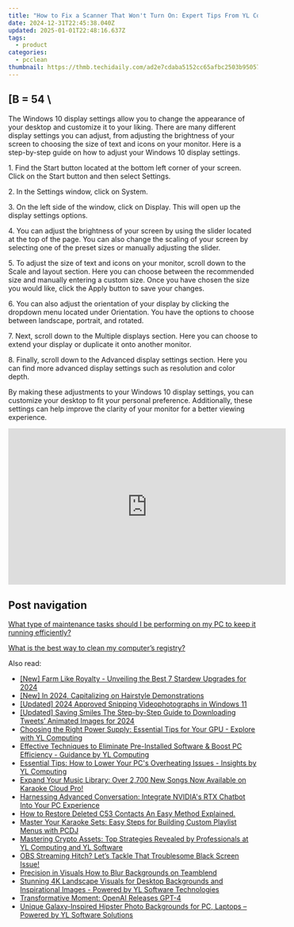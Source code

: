```yaml
---
title: "How to Fix a Scanner That Won't Turn On: Expert Tips From YL Computing"
date: 2024-12-31T22:45:38.040Z
updated: 2025-01-01T22:48:16.637Z
tags:
  - product
categories:
  - pcclean
thumbnail: https://thmb.techidaily.com/ad2e7cdaba5152cc65afbc2503b95057d5e6fc76bcacfc4b43e4f27ded6f318e.jpg
---
```


## \[B = 54 \

The Windows 10 display settings allow you to change the appearance of your desktop and customize it to your liking. There are many different display settings you can adjust, from adjusting the brightness of your screen to choosing the size of text and icons on your monitor. Here is a step-by-step guide on how to adjust your Windows 10 display settings. 

1\. Find the Start button located at the bottom left corner of your screen. Click on the Start button and then select Settings.

2\. In the Settings window, click on System.

3\. On the left side of the window, click on Display. This will open up the display settings options. 

4\. You can adjust the brightness of your screen by using the slider located at the top of the page. You can also change the scaling of your screen by selecting one of the preset sizes or manually adjusting the slider.

5\. To adjust the size of text and icons on your monitor, scroll down to the Scale and layout section. Here you can choose between the recommended size and manually entering a custom size. Once you have chosen the size you would like, click the Apply button to save your changes.

6\. You can also adjust the orientation of your display by clicking the dropdown menu located under Orientation. You have the options to choose between landscape, portrait, and rotated.

7\. Next, scroll down to the Multiple displays section. Here you can choose to extend your display or duplicate it onto another monitor.

8\. Finally, scroll down to the Advanced display settings section. Here you can find more advanced display settings such as resolution and color depth. 

By making these adjustments to your Windows 10 display settings, you can customize your desktop to fit your personal preference. Additionally, these settings can help improve the clarity of your monitor for a better viewing experience.

<!-- affiliate ads begin -->
<iframe width="560" height="315" src="https://www.youtube.com/embed/e4Nt2xXXtmE?si=CtKwFry4b0AJXnaN" title="YouTube video player" frameborder="0" allow="accelerometer; autoplay; clipboard-write; encrypted-media; gyroscope; picture-in-picture; web-share" referrerpolicy="strict-origin-when-cross-origin" allowfullscreen></iframe>
<!-- affiliate ads end -->

## Post navigation

[What type of maintenance tasks should I be performing on my PC to keep it running efficiently?](https://tools.techidaily.com/pcclean/products/)

[What is the best way to clean my computer’s registry?](https://tools.techidaily.com/pcclean/products/)

<ins class="adsbygoogle"
     style="display:block"
     data-ad-format="autorelaxed"
     data-ad-client="ca-pub-7571918770474297"
     data-ad-slot="1223367746"></ins>

<ins class="adsbygoogle"
     style="display:block"
     data-ad-client="ca-pub-7571918770474297"
     data-ad-slot="8358498916"
     data-ad-format="auto"
     data-full-width-responsive="true"></ins>

<span class="atpl-alsoreadstyle">Also read:</span>
<div><ul>
<li><a href="https://video-capture.techidaily.com/new-farm-like-royalty-unveiling-the-best-7-stardew-upgrades-for-2024/"><u>[New] Farm Like Royalty - Unveiling the Best 7 Stardew Upgrades for 2024</u></a></li>
<li><a href="https://facebook-record-videos.techidaily.com/new-in-2024-capitalizing-on-hairstyle-demonstrations/"><u>[New] In 2024, Capitalizing on Hairstyle Demonstrations</u></a></li>
<li><a href="https://fox-access.techidaily.com/updated-2024-approved-snipping-videophotographs-in-windows-11/"><u>[Updated] 2024 Approved Snipping Videophotographs in Windows 11</u></a></li>
<li><a href="https://twitter-videos.techidaily.com/updated-saving-smiles-the-step-by-step-guide-to-downloading-tweets-animated-images-for-2024/"><u>[Updated] Saving Smiles The Step-by-Step Guide to Downloading Tweets’ Animated Images for 2024</u></a></li>
<li><a href="https://discover-amazing.techidaily.com/choosing-the-right-power-supply-essential-tips-for-your-gpu-explore-with-yl-computing/"><u>Choosing the Right Power Supply: Essential Tips for Your GPU - Explore with YL Computing</u></a></li>
<li><a href="https://discover-amazing.techidaily.com/effective-techniques-to-eliminate-pre-installed-software-and-boost-pc-efficiency-guidance-by-yl-computing/"><u>Effective Techniques to Eliminate Pre-Installed Software & Boost PC Efficiency - Guidance by YL Computing</u></a></li>
<li><a href="https://discover-amazing.techidaily.com/essential-tips-how-to-lower-your-pcs-overheating-issues-insights-by-yl-computing/"><u>Essential Tips: How to Lower Your PC's Overheating Issues - Insights by YL Computing</u></a></li>
<li><a href="https://discover-amazing.techidaily.com/expand-your-music-library-over-2700-new-songs-now-available-on-karaoke-cloud-pro/"><u>Expand Your Music Library: Over 2,700 New Songs Now Available on Karaoke Cloud Pro!</u></a></li>
<li><a href="https://tech-hub.techidaily.com/harnessing-advanced-conversation-integrate-nvidias-rtx-chatbot-into-your-pc-experience/"><u>Harnessing Advanced Conversation: Integrate NVIDIA's RTX Chatbot Into Your PC Experience</u></a></li>
<li><a href="https://blog-min.techidaily.com/how-to-restore-deleted-c53-contacts-an-easy-method-explained-by-fonelab-android-recover-contacts/"><u>How to Restore Deleted C53 Contacts An Easy Method Explained.</u></a></li>
<li><a href="https://discover-amazing.techidaily.com/master-your-karaoke-sets-easy-steps-for-building-custom-playlist-menus-with-pcdj/"><u>Master Your Karaoke Sets: Easy Steps for Building Custom Playlist Menus with PCDJ</u></a></li>
<li><a href="https://discover-amazing.techidaily.com/mastering-crypto-assets-top-strategies-revealed-by-professionals-at-yl-computing-and-yl-software/"><u>Mastering Crypto Assets: Top Strategies Revealed by Professionals at YL Computing and YL Software</u></a></li>
<li><a href="https://win-howtos.techidaily.com/obs-streaming-hitch-lets-tackle-that-troublesome-black-screen-issue/"><u>OBS Streaming Hitch? Let’s Tackle That Troublesome Black Screen Issue!</u></a></li>
<li><a href="https://desktop-recording.techidaily.com/precision-in-visuals-how-to-blur-backgrounds-on-teamblend/"><u>Precision in Visuals How to Blur Backgrounds on Teamblend</u></a></li>
<li><a href="https://discover-amazing.techidaily.com/stunning-4k-landscape-visuals-for-desktop-backgrounds-and-inspirational-images-powered-by-yl-software-technologies/"><u>Stunning 4K Landscape Visuals for Desktop Backgrounds and Inspirational Images - Powered by YL Software Technologies</u></a></li>
<li><a href="https://tech-savvy.techidaily.com/transformative-moment-openai-releases-gpt-4/"><u>Transformative Moment: OpenAI Releases GPT-4</u></a></li>
<li><a href="https://discover-amazing.techidaily.com/unique-galaxy-inspired-hipster-photo-backgrounds-for-pc-laptops-powered-by-yl-software-solutions/"><u>Unique Galaxy-Inspired Hipster Photo Backgrounds for PC, Laptops – Powered by YL Software Solutions</u></a></li>
</ul></div>

